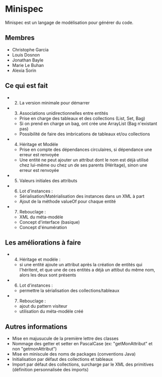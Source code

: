 # Minispec

Minispec est un langage de modélisation pour générer du code.

## Membres

- Christophe Garcia
- Louis Dosnon
- Jonathan Bayle
- Marie Le Buhan
- Alexia Sorin

## Ce qui est fait

- 2. La version minimale pour démarrer
- 3. Associations unidirectionnelles entre entités
  - Prise en charge des tableaux et des collections (List, Set, Bag)
  - Si on prend en charge un bag, ont crée une ArrayList (Bag n'existant pas)
  - Possibilité de faire des imbrications de tableaux et/ou collections
- 4. Héritage et Modèle
  - Prise en compte des dépendances circulaires, si dépendance une erreur est renvoyée
  - Une entité ne peut ajouter un attribut dont le nom est déjà utilisé chez lui-même ou chez un de ses parents (Héritage), sinon une erreur est renvoyée
- 5. Valeurs initiales des attributs
- 6. Lot d'instances :
  - Sérialisation/Matérialisation des instances dans un XML à part
  - Ajout de la méthode valueOf pour chaque entité
- 7. Rebouclage :
  - XML du méta-modèle
  - Concept d'interface (basique)
  - Concept d'énumération

## Les améliorations à faire

- 4. Héritage et modèle :
  - si une entité ajoute un attribut après la création de entités qui l'héritent, et que une de ces entités a déjà un attibut du même nom, alors les deux sont présents
- 6. Lot d'instances :
  - permettre la sérialisation des collections/tableaux
- 7. Rebouclage :
  - ajout du pattern visiteur
  - utilisation du méta-modèle créé

## Autres informations

- Mise en majusucule de la première lettre des classes
- Nommage des getter et setter en PascalCase (ex: "getMonAttribut" et non "getmonAttribut")
- Mise en miniscule des noms de packages (conventions Java)
- Initialisation par défaut des collections et tableaux
- Import par défaut des collections, surcharge par le XML des primitives (définition personnalisée des imports)
